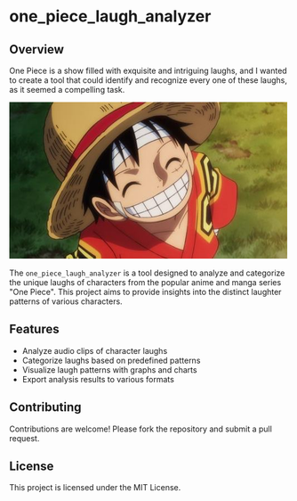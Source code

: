 # one_piece_laugh_analyzer

## Overview

One Piece is a show filled with exquisite and intriguing laughs, and I wanted to create a tool that could identify and recognize every one of these laughs, as it seemed a compelling task.

![One Piece Laugh Analyzer](luffy.jpg)

The `one_piece_laugh_analyzer` is a tool designed to analyze and categorize the unique laughs of characters from the popular anime and manga series "One Piece". This project aims to provide insights into the distinct laughter patterns of various characters.

## Features

- Analyze audio clips of character laughs
- Categorize laughs based on predefined patterns
- Visualize laugh patterns with graphs and charts
- Export analysis results to various formats

## Contributing

Contributions are welcome! Please fork the repository and submit a pull request.

## License

This project is licensed under the MIT License.